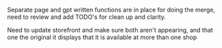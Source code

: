 Separate page and gpt written functions are in place for doing the merge, need to review and add TODO's for clean up and clarity.

Need to update storefront and make sure both aren't appearing, and that one the original it displays that it is available at more than one shop